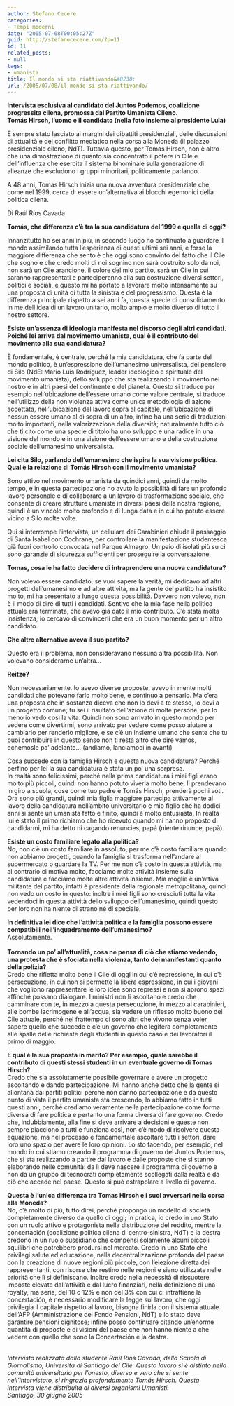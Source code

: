 ```yaml
---
author: Stefano Cecere
categories:
- Tempi moderni
date: "2005-07-08T00:05:27Z"
guid: http://stefanocecere.com/?p=11
id: 11
related_posts:
- null
tags:
- umanista
title: Il mondo si sta riattivando&#8230;
url: /2005/07/08/il-mondo-si-sta-riattivando/
---
```


<img src='/wp-content/hirsch_lula_0005.jpg' alt='' align='left' />
  
<span style="font-weight:bold">Intervista esclusiva al candidato del Juntos Podemos, coalizione progressita cilena, promossa dal Partito Umanista Cileno.<br /> Tomás Hirsch, l’uomo e il candidato (nella foto insieme al presidente Lula)</span>

È sempre stato lasciato ai margini dei dibattiti presidenziali, delle discussioni di attualità e del conflitto mediatico nella corsa alla Moneda (il palazzo presidenziale cileno, NdT). Tuttavia questo, per Tomas Hirsch, non è altro che una dimostrazione di quanto sia concentrato il potere in Cile e dell’influenza che esercita il sistema binominale sulla generazione di alleanze che escludono i gruppi minoritari, politicamente parlando.
  
A 48 anni, Tomas Hirsch inizia una nuova avventura presidenziale che, come nel 1999, cerca di essere un’alternativa ai blocchi egemonici della politica cilena.
  
Di Raúl Ríos Cavada

<span style="font-weight:bold">Tomás, che differenza c’è tra la sua candidatura del 1999 e quella di oggi?</span>
  
Innanzitutto ho sei anni in più, in secondo luogo ho continuato a guardare il mondo assimilando tutta l’esperienza di questi ultimi sei anni, e forse la maggiore differenza che sento è che oggi sono convinto del fatto che il Cile che sogno e che credo molti di noi sognino non sarà costruito solo da noi, non sarà un Cile arancione, il colore del mio partito, sarà un Cile in cui saranno rappresentati e parteciperanno alla sua costruzione diversi settori, politici e sociali, e questo mi ha portato a lavorare molto intensamente su una proposta di unità di tutta la sinistra e del progressismo. Questa è la differenza principale rispetto a sei anni fa, questa specie di consolidamento in me dell’idea di un lavoro unitario, molto ampio e molto diverso di tutto il nostro settore.

<span style="font-weight:bold">Esiste un’assenza di ideologia manifesta nel discorso degli altri candidati. Poiché lei arriva dal movimento umanista, qual è il contributo del movimento alla sua candidatura?</span>
  
È fondamentale, è centrale, perché la mia candidatura, che fa parte del mondo politico, è un’espressione dell’umanesimo universalista, del pensiero di Silo (NdE: Mario Luis Rodríguez, leader ideologico e spirituale del movimento umanista), dello sviluppo che sta realizzando il movimento nel nostro e in altri paesi del continente e del pianeta. Questo si traduce per esempio nell’ubicazione dell’essere umano come valore centrale, si traduce nell’utilizzo della non violenza attiva come unica metodologia di azione accettata, nell’ubicazione del lavoro sopra al capitale, nell’ubicazione di nessun essere umano al di sopra di un altro, infine ha una serie di traduzioni molto importanti, nella valorizzazione della diversità; naturalmente tutto ciò che ti cito come una specie di titolo ha uno sviluppo e una radice in una visione del mondo e in una visione dell’essere umano e della costruzione sociale dell’umanesimo universalista.

<span style="font-weight:bold">Lei cita Silo, parlando dell’umanesimo che ispira la sua visione politica. Qual è la relazione di Tomás Hirsch con il movimento umanista?</span>
  
Sono attivo nel movimento umanista da quindici anni, quindi da molto tempo, e in questa partecipazione ho avuto la possibilità di fare un profondo lavoro personale e di collaborare a un lavoro di trasformazione sociale, che consente di creare strutture umaniste in diversi paesi della nostra regione, quindi è un vincolo molto profondo e di lunga data e in cui ho potuto essere vicino a Silo molte volte.

Qui si interrompe l’intervista, un cellulare dei Carabinieri chiude il passaggio di Santa Isabel con Cochrane, per controllare la manifestazione studentesca già fuori controllo convocata nel Parque Almagro. Un paio di isolati più su ci sono garanzie di sicurezza sufficienti per proseguire la conversazione.

<span style="font-weight:bold">Tomas, cosa le ha fatto decidere di intraprendere una nuova candidatura?</span>
  
Non volevo essere candidato, se vuoi sapere la verità, mi dedicavo ad altri progetti dell’umanesimo e ad altre attività, ma la gente del partito ha insistito molto, mi ha presentato a lungo questa possibilità. Davvero non volevo, non è il modo di dire di tutti i candidati. Sentivo che la mia fase nella politica attuale era terminata, che avevo già dato il mio contributo. C’è stata molta insistenza, io cercavo di convincerli che era un buon momento per un altro candidato.

<span style="font-weight:bold">Che altre alternative aveva il suo partito? </span>
  
Questo era il problema, non consideravano nessuna altra possibilità. Non volevano considerarne un’altra…

<span style="font-weight:bold">Reitze?</span>
  
Non necessariamente. Io avevo diverse proposte, avevo in mente molti candidati che potevano farlo molto bene, e continuo a pensarlo. Ma c’era una proposta che in sostanza diceva che non lo devi a te stesso, lo devi a un progetto comune; tu sei il risultato dell’azione di molte persone, per lo meno io vedo così la vita. Quindi non sono arrivato in questo mondo per vedere come divertirmi, sono arrivato per vedere come posso aiutare a cambiarlo per renderlo migliore, e se c’è un insieme umano che sente che tu puoi contribuire in questo senso non ti resta altro che dire vamos, echemosle pa’ adelante… (andiamo, lanciamoci in avanti)
  
<span style="font-weight:bold"></p> 

<p>
  Cosa succede con la famiglia Hirsch e questa nuova candidatura? Perché perfino per lei la sua candidatura è stata un po’ una sorpresa.</span><br /> In realtà sono felicissimi, perché nella prima candidatura i miei figli erano molto più piccoli, quindi non hanno potuto viverla molto bene, li prendevano in giro a scuola, cose come tuo padre è Tomás Hirsch, prenderà pochi voti. Ora sono più grandi, quindi mia figlia maggiore partecipa attivamente al lavoro della candidatura nell’ambito universitario e mio figlio che ha dodici anni si sente un umanista fatto e finito, quindi è molto entusiasta. In realtà lui è stato il primo richiamo che ho ricevuto quando mi hanno proposto di candidarmi, mi ha detto ni cagando renuncies, papá (niente rinunce, papà).
</p>

<p>
  <span style="font-weight:bold">Esiste un costo familiare legato alla politica?</span><br /> No, non c’è un costo familiare in assoluto, per me c’è costo familiare quando non abbiamo progetti, quando la famiglia si trasforma nell’andare al supermercato o guardare la TV. Per me non c’è costo in questa attività, ma al contrario ci motiva molto, facciamo molte attività insieme sulla candidatura e facciamo molte altre attività insieme. Mia moglie è un’attiva militante del partito, infatti è presidente della regionale metropolitana, quindi non vedo un costo in questo: inoltre i miei figli sono cresciuti tutta la vita vedendoci in questa attività dello sviluppo dell’umanesimo, quindi questo per loro non ha niente di strano né di speciale.
</p>

<p>
  <span style="font-weight:bold">In definitiva lei dice che l’attività politica e la famiglia possono essere compatibili nell’inquadramento dell’umanesimo?</span><br /> Assolutamente.<br /> <span style="font-weight:bold"><br /> Tornando un po’ all’attualità, cosa ne pensa di ciò che stiamo vedendo, una protesta che è sfociata nella violenza, tanto dei manifestanti quanto della polizia?</span><br /> Credo che rifletta molto bene il Cile di oggi in cui c’è repressione, in cui c’è persecuzione, in cui non si permette la libera espressione, in cui i giovani che vogliono rappresentare le loro idee sono repressi e non si aprono spazi affinché possano dialogare. I ministri non li ascoltano e credo che camminare con te, in mezzo a questa persecuzione, in mezzo ai carabinieri, alle bombe lacrimogene e all’acqua, sia vedere un riflesso molto buono del Cile attuale, perché nel frattempo ci sono altri che vivono senza voler sapere quello che succede e c’è un governo che legifera completamente alle spalle delle richieste degli studenti in questo caso e dei lavoratori il primo di maggio.
</p>

<p>
  <span style="font-weight:bold">E qual è la sua proposta in merito? Per esempio, quale sarebbe il contributo di questi stessi studenti in un eventuale governo di Tomas Hirsch?</span><br /> Credo che sia assolutamente possibile governare e avere un progetto ascoltando e dando partecipazione. Mi hanno anche detto che la gente si allontana dai partiti politici perché non danno partecipazione e da questo punto di vista il partito umanista sta crescendo, lo abbiamo fatto in tutti questi anni, perché crediamo veramente nella partecipazione come forma diversa di fare politica e pertanto una forma diversa di fare governo. Credo che, indubbiamente, alla fine si deve arrivare a decisioni e queste non sempre piacciono a tutti e funziona così, non c’è modo di risolvere questa equazione, ma nel processo è fondamentale ascoltare tutti i settori, dare loro uno spazio per avere le loro opinioni. Lo sto facendo, per esempio, nel mondo in cui stiamo creando il programma di governo del Juntos Podemos, che si sta realizzando a partire dal lavoro e dalle proposte che si stanno elaborando nelle comunità: da lì deve nascere il programma di governo e non da un gruppo di tecnocrati completamente scollegati dalla realtà e da ciò che accade nel paese. Questo si può estrapolare a livello di governo.
</p>

<p>
  <span style="font-weight:bold">Questa è l’unica differenza tra Tomas Hirsch e i suoi avversari nella corsa alla Moneda?</span><br /> No, c’è molto di più, tutto direi, perché propongo un modello di società completamente diverso da quello di oggi; in pratica, io credo in uno Stato con un ruolo attivo e protagonista nella distribuzione del reddito, mentre la concertación (coalizione politica cilena di centro-sinistra, NdT) e la destra credono in un ruolo sussidiario che compensi solamente alcuni piccoli squilibri che potrebbero prodursi nel mercato. Credo in uno Stato che privilegi salute ed educazione, nella decentralizzazione profonda del paese con la creazione di nuove regioni più piccole, con l’elezione diretta dei rappresentanti, con risorse che restino nelle regioni e siano utilizzate nelle priorità che lì si definiscano. Inoltre credo nella necessità di riscuotere imposte elevate dall’attività e dal lucro finanziari, nella definizione di una royalty, ma seria, del 10 o 12% e non del 3% con cui ci intrattiene la concertación, è necessario modificare la legge sul lavoro, che oggi privilegia il capitale rispetto al lavoro, bisogna finirla con il sistema attuale dell’AFP (Amministrazione del Fondo Pensioni, NdT) e lo stato deve garantire pensioni dignitose; infine posso continuare citando un’enorme quantità di proposte e di visioni del paese che non hanno niente a che vedere con quello che sono la Concertación e la destra.
</p>

<p>
  <span style="font-style:italic"><br /> Intervista realizzata dallo studente Raúl Ríos Cavada, della Scuola di Giornalismo, Università di Santiago del Cile. Questo lavoro si è distinto nella comunità universitaria per l’onesto, diverso e vero che si sente nell’intervistato, si ringrazia profondamente Tomás Hirsch. Questa intervista viene distribuita ai diversi organismi Umanisti.<br /> Santiago, 30 giugno 2005</span>
</p>